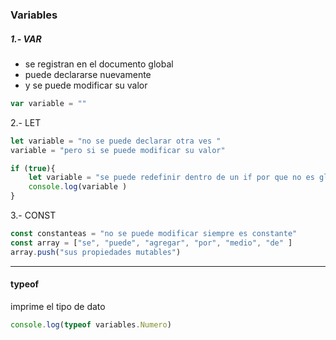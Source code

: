 
### Variables


##### 1.- VAR

- se registran en el documento global 
- puede declararse nuevamente
- y se puede modificar su valor


```jsx
var variable = ""
```

2.- LET

```jsx
let variable = "no se puede declarar otra ves "
variable = "pero si se puede modificar su valor"

if (true){
    let variable = "se puede redefinir dentro de un if por que no es global"
    console.log(variable )
}

```

3.- CONST

```js
const constanteas = "no se puede modificar siempre es constante"
const array = ["se", "puede", "agregar", "por", "medio", "de" ]
array.push("sus propiedades mutables")
```

---

#### typeof 

imprime el tipo de dato 

```js
console.log(typeof variables.Numero)
```


